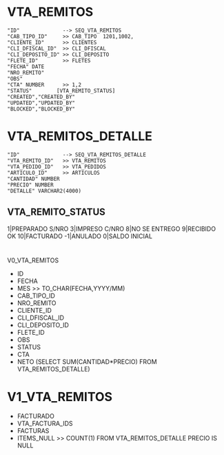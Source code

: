 # VTA_REMITOS
	"ID"		      --> SEQ_VTA_REMITOS 
	"CAB_TIPO_ID"     >> CAB_TIPO  1201,1002,
	"CLIENTE_ID"      >> CLIENTES 
	"CLI_DFISCAL_ID"  >> CLI_DFISCAL 
	"CLI_DEPOSITO_ID" >> CLI_DEPOSITO 
	"FLETE_ID"        >> FLETES 
	"FECHA" DATE 
	"NRO_REMITO"  
	"OBS" 
	"CTA" NUMBER      >> 1,2		
	"STATUS"        [VTA_REMITO_STATUS]
	"CREATED","CREATED_BY"  
	"UPDATED","UPDATED_BY" 
	"BLOCKED","BLOCKED_BY" 


# VTA_REMITOS_DETALLE
	"ID"  			  --> SEQ_VTA_REMITOS_DETALLE
	"VTA_REMITO_ID"   >> VTA_REMITOS 
	"VTA_PEDIDO_ID"   >> VTA_PEDIDOS 
	"ARTICULO_ID"     >> ARTICULOS 
	"CANTIDAD" NUMBER
	"PRECIO" NUMBER
	"DETALLE" VARCHAR2(4000)

## VTA_REMITO_STATUS
 1|PREPARADO S/NRO
 3|IMPRESO   C/NRO
 8|NO SE ENTREGO
 9|RECIBIDO OK
10|FACTURADO
-1|ANULADO
 0|SALDO INICIAL 
 
#
 V0_VTA_REMITOS 
- ID
- FECHA
- MES  >> TO_CHAR(FECHA,YYYY/MM)
- CAB_TIPO_ID 
- NRO_REMITO
- CLIENTE_ID
- CLI_DFISCAL_ID
- CLI_DEPOSITO_ID
- FLETE_ID
- OBS
- STATUS
- CTA
- NETO  (SELECT SUM(CANTIDAD*PRECIO) FROM VTA_REMITOS_DETALLE)

# V1_VTA_REMITOS 
- FACTURADO
- VTA_FACTURA_IDS
- FACTURAS
- ITEMS_NULL >> COUNT(1) FROM VTA_REMITOS_DETALLE PRECIO IS NULL 
